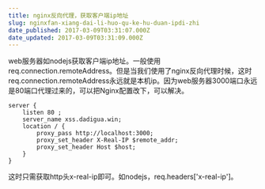 ```yaml
---
title: nginx反向代理，获取客户端ip地址
slug: nginxfan-xiang-dai-li-huo-qu-ke-hu-duan-ipdi-zhi
date_published: 2017-03-09T03:31:07.000Z
date_updated: 2017-03-09T03:31:09.000Z
---
```


web服务器如nodejs获取客户端ip地址。一般使用req.connection.remoteAddress。但是当我们使用了nginx反向代理时候，这时req.connection.remoteAddress永远就是本机ip。因为web服务器3000端口永远是80端口代理过来的，可以把Nginx配置改下，可以解决。

    server {
    	listen 80 ;
    	server_name xss.dadigua.win;
    	location / {
    		proxy_pass http://localhost:3000;
            proxy_set_header X-Real-IP $remote_addr;
            proxy_set_header Host $host;
    	}
    }
    

这时只需获取http头x-real-ip即可。如nodejs，req.headers['x-real-ip']。
